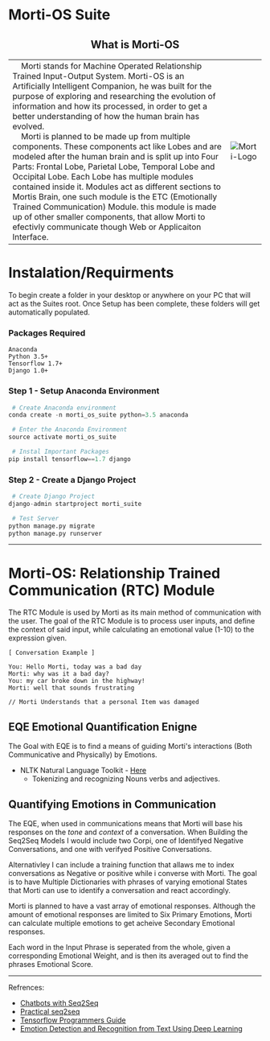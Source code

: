 # Morti-OS Suite

<center>
    <h2>What is Morti-OS</h2>
</center>

<table>
    <tbody>
        <tr>
            <td>
    &nbsp;&nbsp;&nbsp;&nbsp;Morti stands for Machine Operated Relationship Trained Input-Output System. Morti-OS is an Artificially Intelligent Companion, he was built for the purpose of exploring and researching the evolution of information and how its processed, in order to get a better understanding of how the human brain has evolved.<br>
    &nbsp;&nbsp;&nbsp;&nbsp;Morti is planned to be made up from multiple components. These components act like Lobes and are modeled after the human brain and is split up into Four Parts: Frontal Lobe, Parietal Lobe, Temporal Lobe and Occipital Lobe. Each Lobe has multiple modules contained inside it. Modules act as different sections to Mortis Brain, one such module is the ETC (Emotionally Trained Communication) Module. this module is made up of other smaller components, that allow Morti to efectivly communicate though Web or Applicaiton Interface.
            </td>
            <td>
            <img alt="Morti-Logo" src="http://zn30.us/wp-content/uploads/2018/04/morti_logo_title_w.png">
            </td>
        </tr>
    </tbody>
</table>


# Instalation/Requirments

To begin create a folder in your desktop or anywhere on your PC that will act as the Suites root. Once Setup has been complete, these folders will get automatically populated.

### Packages Required

```text
Anaconda
Python 3.5+
Tensorflow 1.7+
Django 1.0+
```

### Step 1 - Setup Anaconda Environment

```Python
 # Create Anaconda environment
conda create -n morti_os_suite python=3.5 anaconda

 # Enter the Anaconda Environment
source activate morti_os_suite

 # Instal Important Packages
pip install tensorflow==1.7 django
 ```

### Step 2 - Create a Django Project

```Python
 # Create Django Project
django-admin startproject morti_suite

 # Test Server
python manage.py migrate
python manage.py runserver
```

---

# Morti-OS: Relationship Trained Communication (RTC) Module

The RTC Module is used by Morti as its main method of communication with the user. The goal of the RTC Module is to process user inputs, and define the context of said input, while calculating an emotional value (1-10) to the expression given.

```text
[ Conversation Example ]

You: Hello Morti, today was a bad day
Morti: why was it a bad day?
You: my car broke down in the highway!
Morti: well that sounds frustrating

// Morti Understands that a personal Item was damaged
````

## EQE Emotional Quantification Enigne

The Goal with EQE is to find a means of guiding Morti's interactions (Both Communicative and Physically) by Emotions.

- NLTK Natural Language Toolkit - [Here](https://www.nltk.org/)
    - Tokenizing and recognizing Nouns verbs and adjectives.

## Quantifying Emotions in Communication

The EQE, when used in communications means that Morti will base his responses on the _tone_ and _context_ of a conversation. When Building the Seq2Seq Models I would include two Corpi, one of Identifyed Negative Conversations, and one with verifyed Positive Conversations.

Alternativley I can include a training function that allaws me to index conversations as Negative or positive while i converse with Morti. The goal is to have Multiple Dictionaries with phrases of varying emotional States that Morti can use to identify a conversation and react accordingly.

Morti is planned to have a vast array of emotional responses. Although the amount of emotional responses are limited to Six Primary Emotions, Morti can calculate multiple emotions to get acheive Secondary Emotional responses.

Each word in the Input Phrase is seperated from the whole, given a corresponding Emotional Weight, and is then its averaged out to find the phrases Emotional Score.

---
Refrences:
- [Chatbots with Seq2Seq](http://suriyadeepan.github.io/2016-06-28-easy-seq2seq/)
- [Practical seq2seq](http://suriyadeepan.github.io/2016-12-31-practical-seq2seq/)
- [Tensorflow Programmers Guide](https://www.tensorflow.org/programmers_guide/)
- [Emotion Detection and Recognition from Text Using Deep Learning](https://www.microsoft.com/developerblog/2015/11/29/emotion-detection-and-recognition-from-text-using-deep-learning/)